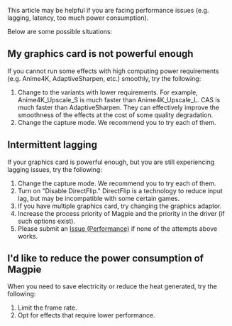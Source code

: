 This article may be helpful if you are facing performance issues (e.g. lagging, latency, too much power consumption).

Below are some possible situations:

## My graphics card is not powerful enough

If you cannot run some effects with high computing power requirements (e.g. Anime4K, AdaptiveSharpen, etc.) smoothly, try the following:

1. Change to the variants with lower requirements. For example, Anime4K_Upscale_S is much faster than Anime4K_Upscale_L. CAS is much faster than AdaptiveSharpen. They can effectively improve the smoothness of the effects at the cost of some quality degradation.
2. Change the capture mode. We recommend you to try each of them.

## Intermittent lagging

If your graphics card is powerful enough, but you are still experiencing lagging issues, try the following:

1. Change the capture mode. We recommend you to try each of them.
2. Turn on "Disable DirectFlip." DirectFlip is a technology to reduce input lag, but may be incompatible with some certain games.
3. If you have multiple graphics card, try changing the graphics adaptor.
4. Increase the process priority of Magpie and the priority in the driver (if such options exist).
5. Please submit an [Issue (Performance)](https://github.com/Blinue/Magpie/issues/new?assignees=&labels=performance&template=02_performance.yaml) if none of the attempts above works.

## I'd like to reduce the power consumption of Magpie

When you need to save electricity or reduce the heat generated, try the following:

1. Limit the frame rate.
2. Opt for effects that require lower performance.
